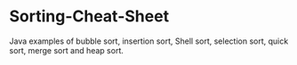 Sorting-Cheat-Sheet
===================
Java examples of bubble sort, insertion sort, Shell sort, selection sort, quick sort, merge sort and heap sort.

